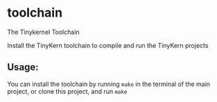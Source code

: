 # toolchain
The Tinykernel Toolchain

Install the TinyKern toolchain to compile and run the TinyKern projects

## Usage:
You can install the toolchain by running `make` in the terminal of the main project, or clone this project, and run `make`
